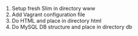 1. Setup fresh Slim in directory www
2. Add Vagrant configuration file
3. Do HTML and place in directory html
4. Do MySQL DB structure and place in directory db
